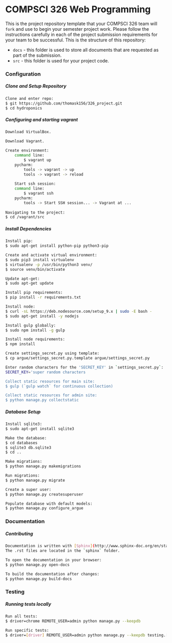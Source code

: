 # COMPSCI 326 Web Programming

This is the project repository template that your COMPSCI 326 team
will `fork` and use to begin your semester project work. Please follow
the instructions carefully in each of the project submission
requirements for your team to be successful. This is the structure of
this repository:

* `docs` - this folder is used to store all documents that are
  requested as part of the submission.
* `src` - this folder is used for your project code.

### Configuration ###

##### Clone and Setup Repository
```sh
Clone and enter repo:
$ git https://github.com/thomask156/326_project.git
$ cd hydroponics
```

##### Configuring and starting vagrant
```sh
Download VirtualBox.

Download Vagrant.

Create environment:
    command line:
        $ vagrant up
    pycharm:
        tools -> vagrant -> up
        tools -> vagrant -> reload
    
    Start ssh session:
    command line:
        $ vagrant ssh
    pycharm:
        tools -> Start SSH session... -> Vagrant at ...
    
Navigating to the project:
$ cd /vagrant/src
```

##### Install Dependencies
```sh
Install pip:
$ sudo apt-get install python-pip python3-pip

Create and activate virtual environment:
$ sudo pip3 install virtualenv
$ virtualenv -p /usr/bin/python3 venv/
$ source venv/bin/activate

Update apt-get:
$ sudo apt-get update

Install pip requirements:
$ pip install -r requirements.txt

Install node:
$ curl -sL https://deb.nodesource.com/setup_9.x | sudo -E bash -
$ sudo apt-get install -y nodejs

Install gulp globally:
$ sudo npm install -g gulp

Install node requirements:
$ npm install

Create settings_secret.py using template:
$ cp argue/settings_secret.py.template argue/settings_secret.py

Enter random characters for the 'SECRET_KEY' in `settings_secret.py`:
SECRET_KEY='super random characters

Collect static resources for main site:
$ gulp (`gulp watch` for continuous collection)

Collect static resources for admin site:
$ python manage.py collectstatic
```

##### Database Setup
```sh
Install sqlite3:
$ sudo apt-get install sqlite3

Make the database:
$ cd databases
$ sqlite3 db.sqlite3
$ cd ..

Make migrations: 
$ python manage.py makemigrations

Run migrations: 
$ python manage.py migrate

Create a super user:
$ python manage.py createsuperuser

Populate database with default models:
$ python manage.py configure_argue

```

### Documentation

##### Contributing
```sh
Documentation is written with [Sphinx](http://www.sphinx-doc.org/en/stable/). 
The .rst files are located in the `sphinx` folder.

To open the documentation in your browser:
$ python manage.py open-docs

To build the documentation after changes:
$ python manage.py build-docs
```

### Testing ###

##### Running tests locally
```sh
Run all tests:
$ driver=chrome REMOTE_USER=admin python manage.py --keepdb

Run specific tests: 
$ driver=[driver] REMOTE_USER=admin python manage.py --keepdb testing.[test file].[test class].[test]
```